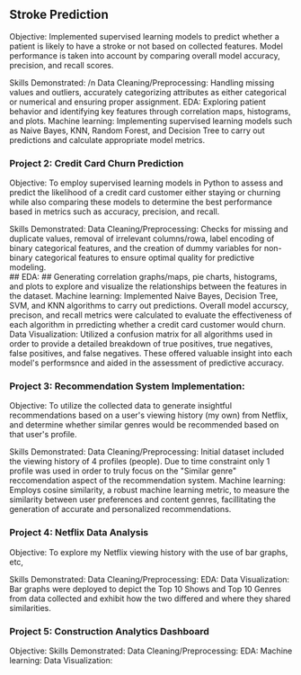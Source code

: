 ## Stroke Prediction

  Objective: Implemented supervised learning models to predict whether a patient is likely to have a stroke or not based on collected features. Model performance is taken into account by comparing overall model accuracy, precision, and recall scores.
  
  Skills Demonstrated: 
     /n Data Cleaning/Preprocessing: Handling missing values and outliers, accurately categorizing attributes as either categorical or numerical and ensuring proper assignment.
      EDA: Exploring patient behavior and identifying key features through correlation maps, histograms, and plots.
      Machine learning: Implementing supervised learning models such as Naive Bayes, KNN, Random Forest, and Decision Tree to carry out predictions and calculate appropriate model metrics.

### Project 2: Credit Card Churn Prediction

  Objective: To employ supervised learning models in Python to assess and predict the likelihood of a credit card customer either staying or churning while also comparing these models to determine the best performance based in metrics such as accuracy, precision, and recall.
  
  Skills Demonstrated: 
      Data Cleaning/Preprocessing: Checks for missing and duplicate values, removal of irrelevant columns/rowa, label encoding of binary categorical features, and the creation of dummy variables for non-binary categorical features to ensure optimal quality for predictive modeling.     
    ## EDA: ## Generating correlation graphs/maps, pie charts, histograms, and plots to explore and visualize the relationships between the features in the dataset.
      Machine learning: Implemented Naive Bayes, Decision Tree, SVM, and KNN algorithms to carry out predictions. Overall model accurscy, precison, and recall metrics were calculated to evaluate the effectiveness of each algorithm in prredicting whether a credit card customer would churn.
      Data Visualization: Utilized a confusion matrix for all algorithms used in order to provide a detailed breakdown of true positives, true negatives, false positives, and false negatives. These offered valuable insight into each model's performsnce and aided in the assessment of predictive accuracy.

### Project 3: Recommendation System Implementation:

  Objective: To utilize the collected data to generate insightful recommendations based on a user's viewing history (my own) from Netflix, and determine whether similar genres would be recommended based on that user's profile.
  
  Skills Demonstrated: 
      Data Cleaning/Preprocessing: Initial dataset included the viewing history of 4 profiles (people). Due to time constraint only 1 profile was used in order to truly focus on the "Similar genre" reccomendation aspect of the recommendation system.
      Machine learning: Employs cosine similarity, a robust machine learning metric, to measure the similarity between user preferences and content genres, facillitating the generation of accurate and personalized recommendations.
      

### Project 4: Netflix Data Analysis
  
  Objective: To explore my Netflix viewing history with the use of bar graphs, etc,
  
  Skills Demonstrated: 
      Data Cleaning/Preprocessing: 
      EDA:
      Data Visualization: Bar graphs were deployed to depict the Top 10 Shows and Top 10 Genres from data collected and exhibit how the two differed and where they shared similarities.

### Project 5: Construction Analytics Dashboard

  Objective: 
  Skills Demonstrated: 
      Data Cleaning/Preprocessing: 
      EDA: 
      Machine learning: 
      Data Visualization: 
